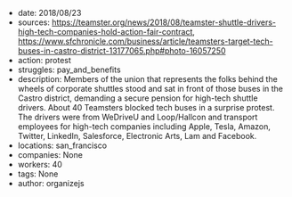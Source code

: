 - date: 2018/08/23
- sources: https://teamster.org/news/2018/08/teamster-shuttle-drivers-high-tech-companies-hold-action-fair-contract, https://www.sfchronicle.com/business/article/teamsters-target-tech-buses-in-castro-district-13177065.php#photo-16057250
- action: protest
- struggles: pay_and_benefits
- description: Members of the union that represents the folks behind the wheels of corporate shuttles stood and sat in front of those buses in the Castro district, demanding a secure pension for high-tech shuttle drivers. About 40 Teamsters blocked tech buses in a surprise protest. The drivers were from WeDriveU and Loop/Hallcon and transport employees for high-tech companies including Apple, Tesla, Amazon, Twitter, LinkedIn, Salesforce, Electronic Arts, Lam and Facebook.
- locations: san_francisco
- companies: None
- workers: 40
- tags: None
- author: organizejs
